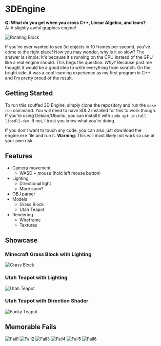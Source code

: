 # 3DEngine

**Q: What do you get when you cross C++, Linear Algebra, and tears?**  
A: A slightly awful graphics engine!

![Rotating Block](/src/Assets/Images/rotating.gif)

If you've ever wanted to see 3d objects in 10 frames per second, you've come to the right place! Now you may wonder, why is it so slow? The answer is simple: It's because it's running on the CPU instead of the GPU like a real engine should. This begs the question: *Why?* Because past me thought it would be a good idea to write everything from scratch. On the bright side, it was a cool learning experience as my first program in C++ and I'm pretty proud of the result.

## Getting Started

To run this scuffed 3D Engine, simply clone the repository and run the `make run` command. You will need to have SDL2 installed for this to work though. If you're using Debian/Ubuntu, you can install it with `sudo apt install libsdl2-dev`. If not, I trust you know what you're doing.

If you don't want to touch any code, you can also just download the engine.exe file and run it. **Warning**: This will most likely not work so use at your own risk.

## Features

- Camera movement 
    - WASD + mouse (hold left mouse button)
- Lighting 
    - Directional light
    - More soon?
- OBJ parser
- Models   
    - Grass Block
    - Utah Teapot
- Rendering
    - Wireframe
    - Textures

## Showcase

### Minecraft Grass Block with Lighting 
![Grass Block](/src/Assets/Images/grass.png)
### Utah Teapot with Lighting
![Utah Teapot](/src/Assets/Images/teapot.png)
### Utah Teapot with Direction Shader
![Funky Teapot](/src/Assets/Images/funky_teapot.png)

## Memorable Fails

![Fail1](/src/Assets/Images/Fails/Fail1.png)
![Fail2](/src/Assets/Images/Fails/Fail2.png)
![Fail3](/src/Assets/Images/Fails/Fail3.png)
![Fail4](/src/Assets/Images/Fails/Fail4.png)
![Fail5](/src/Assets/Images/Fails/Fail5.png)
![Fail6](/src/Assets/Images/Fails/Fail6.png)